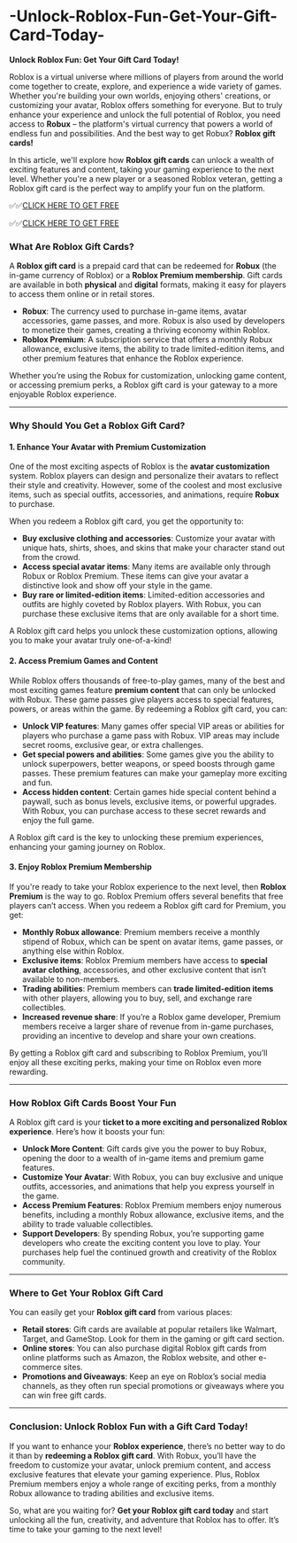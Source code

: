 # -Unlock-Roblox-Fun-Get-Your-Gift-Card-Today-

**Unlock Roblox Fun: Get Your Gift Card Today!**

Roblox is a virtual universe where millions of players from around the world come together to create, explore, and experience a wide variety of games. Whether you're building your own worlds, enjoying others' creations, or customizing your avatar, Roblox offers something for everyone. But to truly enhance your experience and unlock the full potential of Roblox, you need access to **Robux** – the platform's virtual currency that powers a world of endless fun and possibilities. And the best way to get Robux? **Roblox gift cards!**

In this article, we'll explore how **Roblox gift cards** can unlock a wealth of exciting features and content, taking your gaming experience to the next level. Whether you're a new player or a seasoned Roblox veteran, getting a Roblox gift card is the perfect way to amplify your fun on the platform.

✅✅[CLICK HERE TO GET FREE](https://tinyurl.com/ycy7cnvj)

✅✅[CLICK HERE TO GET FREE](https://tinyurl.com/ycy7cnvj)

### **What Are Roblox Gift Cards?**

A **Roblox gift card** is a prepaid card that can be redeemed for **Robux** (the in-game currency of Roblox) or a **Roblox Premium membership**. Gift cards are available in both **physical** and **digital** formats, making it easy for players to access them online or in retail stores.

- **Robux**: The currency used to purchase in-game items, avatar accessories, game passes, and more. Robux is also used by developers to monetize their games, creating a thriving economy within Roblox.
- **Roblox Premium**: A subscription service that offers a monthly Robux allowance, exclusive items, the ability to trade limited-edition items, and other premium features that enhance the Roblox experience.

Whether you’re using the Robux for customization, unlocking game content, or accessing premium perks, a Roblox gift card is your gateway to a more enjoyable Roblox experience.

---

### **Why Should You Get a Roblox Gift Card?**

#### **1. Enhance Your Avatar with Premium Customization**

One of the most exciting aspects of Roblox is the **avatar customization** system. Roblox players can design and personalize their avatars to reflect their style and creativity. However, some of the coolest and most exclusive items, such as special outfits, accessories, and animations, require **Robux** to purchase.

When you redeem a Roblox gift card, you get the opportunity to:

- **Buy exclusive clothing and accessories**: Customize your avatar with unique hats, shirts, shoes, and skins that make your character stand out from the crowd.
- **Access special avatar items**: Many items are available only through Robux or Roblox Premium. These items can give your avatar a distinctive look and show off your style in the game.
- **Buy rare or limited-edition items**: Limited-edition accessories and outfits are highly coveted by Roblox players. With Robux, you can purchase these exclusive items that are only available for a short time.

A Roblox gift card helps you unlock these customization options, allowing you to make your avatar truly one-of-a-kind!

#### **2. Access Premium Games and Content**

While Roblox offers thousands of free-to-play games, many of the best and most exciting games feature **premium content** that can only be unlocked with Robux. These game passes give players access to special features, powers, or areas within the game. By redeeming a Roblox gift card, you can:

- **Unlock VIP features**: Many games offer special VIP areas or abilities for players who purchase a game pass with Robux. VIP areas may include secret rooms, exclusive gear, or extra challenges.
- **Get special powers and abilities**: Some games give you the ability to unlock superpowers, better weapons, or speed boosts through game passes. These premium features can make your gameplay more exciting and fun.
- **Access hidden content**: Certain games hide special content behind a paywall, such as bonus levels, exclusive items, or powerful upgrades. With Robux, you can purchase access to these secret rewards and enjoy the full game.

A Roblox gift card is the key to unlocking these premium experiences, enhancing your gaming journey on Roblox.

#### **3. Enjoy Roblox Premium Membership**

If you're ready to take your Roblox experience to the next level, then **Roblox Premium** is the way to go. Roblox Premium offers several benefits that free players can’t access. When you redeem a Roblox gift card for Premium, you get:

- **Monthly Robux allowance**: Premium members receive a monthly stipend of Robux, which can be spent on avatar items, game passes, or anything else within Roblox.
- **Exclusive items**: Roblox Premium members have access to **special avatar clothing**, accessories, and other exclusive content that isn’t available to non-members.
- **Trading abilities**: Premium members can **trade limited-edition items** with other players, allowing you to buy, sell, and exchange rare collectibles.
- **Increased revenue share**: If you’re a Roblox game developer, Premium members receive a larger share of revenue from in-game purchases, providing an incentive to develop and share your own creations.

By getting a Roblox gift card and subscribing to Roblox Premium, you’ll enjoy all these exciting perks, making your time on Roblox even more rewarding.

---

### **How Roblox Gift Cards Boost Your Fun**

A Roblox gift card is your **ticket to a more exciting and personalized Roblox experience**. Here’s how it boosts your fun:

- **Unlock More Content**: Gift cards give you the power to buy Robux, opening the door to a wealth of in-game items and premium game features.
- **Customize Your Avatar**: With Robux, you can buy exclusive and unique outfits, accessories, and animations that help you express yourself in the game.
- **Access Premium Features**: Roblox Premium members enjoy numerous benefits, including a monthly Robux allowance, exclusive items, and the ability to trade valuable collectibles.
- **Support Developers**: By spending Robux, you’re supporting game developers who create the exciting content you love to play. Your purchases help fuel the continued growth and creativity of the Roblox community.

---

### **Where to Get Your Roblox Gift Card**

You can easily get your **Roblox gift card** from various places:

- **Retail stores**: Gift cards are available at popular retailers like Walmart, Target, and GameStop. Look for them in the gaming or gift card section.
- **Online stores**: You can also purchase digital Roblox gift cards from online platforms such as Amazon, the Roblox website, and other e-commerce sites.
- **Promotions and Giveaways**: Keep an eye on Roblox’s social media channels, as they often run special promotions or giveaways where you can win free gift cards.

---

### **Conclusion: Unlock Roblox Fun with a Gift Card Today!**

If you want to enhance your **Roblox experience**, there’s no better way to do it than by **redeeming a Roblox gift card**. With Robux, you’ll have the freedom to customize your avatar, unlock premium content, and access exclusive features that elevate your gaming experience. Plus, Roblox Premium members enjoy a whole range of exciting perks, from a monthly Robux allowance to trading abilities and exclusive items.

So, what are you waiting for? **Get your Roblox gift card today** and start unlocking all the fun, creativity, and adventure that Roblox has to offer. It’s time to take your gaming to the next level!
